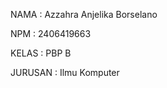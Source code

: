 NAMA    : Azzahra Anjelika Borselano

NPM     : 2406419663

KELAS   : PBP B

JURUSAN : Ilmu Komputer